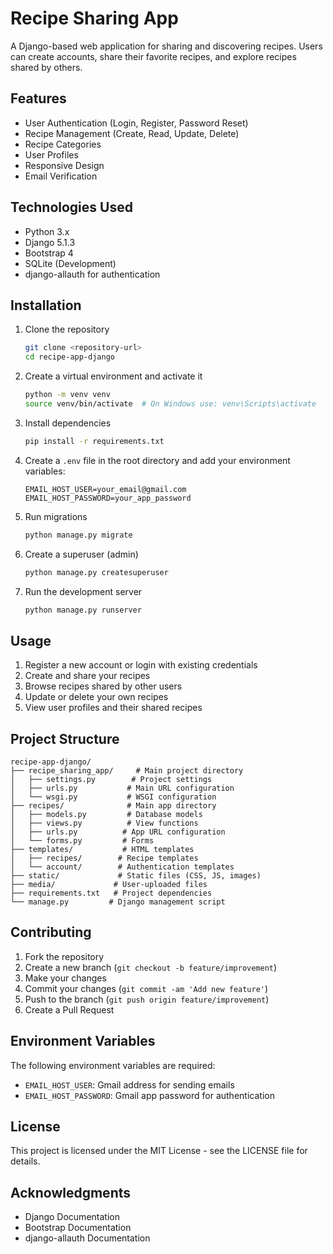 # Recipe Sharing App

A Django-based web application for sharing and discovering recipes. Users can create accounts, share their favorite recipes, and explore recipes shared by others.

## Features

- User Authentication (Login, Register, Password Reset)
- Recipe Management (Create, Read, Update, Delete)
- Recipe Categories
- User Profiles
- Responsive Design
- Email Verification

## Technologies Used

- Python 3.x
- Django 5.1.3
- Bootstrap 4
- SQLite (Development)
- django-allauth for authentication

## Installation

1. Clone the repository
   ```bash
   git clone <repository-url>
   cd recipe-app-django
   ```

2. Create a virtual environment and activate it
   ```bash
   python -m venv venv
   source venv/bin/activate  # On Windows use: venv\Scripts\activate
   ```

3. Install dependencies
   ```bash
   pip install -r requirements.txt
   ```

4. Create a `.env` file in the root directory and add your environment variables:
   ```
   EMAIL_HOST_USER=your_email@gmail.com
   EMAIL_HOST_PASSWORD=your_app_password
   ```

5. Run migrations
   ```bash
   python manage.py migrate
   ```

6. Create a superuser (admin)
   ```bash
   python manage.py createsuperuser
   ```

7. Run the development server
   ```bash
   python manage.py runserver
   ```

## Usage

1. Register a new account or login with existing credentials
2. Create and share your recipes
3. Browse recipes shared by other users
4. Update or delete your own recipes
5. View user profiles and their shared recipes

## Project Structure

```
recipe-app-django/
├── recipe_sharing_app/     # Main project directory
│   ├── settings.py        # Project settings
│   ├── urls.py           # Main URL configuration
│   └── wsgi.py           # WSGI configuration
├── recipes/              # Main app directory
│   ├── models.py         # Database models
│   ├── views.py          # View functions
│   ├── urls.py          # App URL configuration
│   └── forms.py         # Forms
├── templates/           # HTML templates
│   ├── recipes/        # Recipe templates
│   └── account/        # Authentication templates
├── static/             # Static files (CSS, JS, images)
├── media/             # User-uploaded files
├── requirements.txt   # Project dependencies
└── manage.py         # Django management script
```

## Contributing

1. Fork the repository
2. Create a new branch (`git checkout -b feature/improvement`)
3. Make your changes
4. Commit your changes (`git commit -am 'Add new feature'`)
5. Push to the branch (`git push origin feature/improvement`)
6. Create a Pull Request

## Environment Variables

The following environment variables are required:

- `EMAIL_HOST_USER`: Gmail address for sending emails
- `EMAIL_HOST_PASSWORD`: Gmail app password for authentication

## License

This project is licensed under the MIT License - see the LICENSE file for details.

## Acknowledgments

- Django Documentation
- Bootstrap Documentation
- django-allauth Documentation
